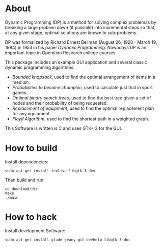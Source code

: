 About
=====

Dynamic Programming (DP) is a method for solving complex problemas by breaking 
a large problem down (if possible) into incremental steps so that, at any given 
stage, optimal solutions are known to sub-problems.

DP was formalized by Richard Ernest Bellman (August 26, 1920 - March 19, 1984)
in 1953 in his paper *Dynamic Programming*. Nowadays DP is an important topic 
in Operation Research college courses.

This package includes an example GUI application and several classic dynamic
programming algorithms:

- *Bounded knapsack*, used to find the optimal arrangement of items in a medium.
- *Probabilities to become champion*, used to calculate just that in sport games.
- *Optimal binary search trees*, used to find the best tree given a set of nodes 
  and their probability of being requested.
- *Replacement of equipment*, used to find the optimal replacement plan for any
  equipment.
- *Floyd Algorithm*, used to find the shortest path in a weighted graph.

This Software is written is C and uses GTK+ 3 for the GUI.


How to build
============

Install dependencies:

```shell
sudo apt-get install texlive libgtk-3-dev
```

Then build and run:

```
cd download/dir
make
./main
```

How to hack
===========

Install development Software:

```shell
sudo apt-get install glade geany git devhelp libgtk-3-doc
```
